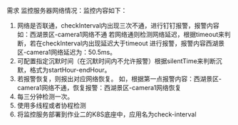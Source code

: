 需求
监控服务器网络情况：监控内容如下：
1. 网络是否联通，checkInterval内出现三次不通，进行钉钉报警，报警内容如：西湖景区-camera1网络不通
若网络通则检测网络延迟，根据timeout来判断，若在checkInterval内出现延迟大于timeout 进行报警，报警内容西湖景区-camera1网络延迟为：50.5ms。
2. 可配置指定沉默时间（在沉默时间内不允许报警）根据silentTime来判断沉默，格式为startHour-endHour。
3. 若报警恢复，则报出对应网络恢复。
如，根据第一点报警内容：西湖景区-camera1网络不通，恢复报警：西湖景区-camera1网络恢复
4. 每三分钟检测一次。
5. 使用多线程或者协程检测
6. 将监控服务部署到作业二的K8S底座中，应用名为check-interval